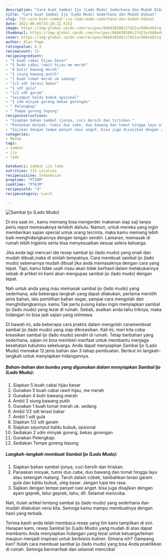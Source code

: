 ```yaml
---
description: "Cara buat Sambal Ijo (Lado Mudo) Sederhana dan Mudah Dibuat"
title: "Cara buat Sambal Ijo (Lado Mudo) Sederhana dan Mudah Dibuat"
slug: 735-cara-buat-sambal-ijo-lado-mudo-sederhana-dan-mudah-dibuat
date: 2021-06-05T15:26:22.615Z
image: https://img-global.cpcdn.com/recipes/0bb838588c27d21a/680x482cq70/sambal-ijo-lado-mudo-foto-resep-utama.jpg
thumbnail: https://img-global.cpcdn.com/recipes/0bb838588c27d21a/680x482cq70/sambal-ijo-lado-mudo-foto-resep-utama.jpg
cover: https://img-global.cpcdn.com/recipes/0bb838588c27d21a/680x482cq70/sambal-ijo-lado-mudo-foto-resep-utama.jpg
author: Alan Page
ratingvalue: 4.3
reviewcount: 15
recipeingredient:
- "5 buah cabai hijau besar"
- "5 buah cabai rawit hijau me merah"
- "4 butir bawang merah"
- "2 siung bawang putih"
- "1 buah tomat merah uk sedang"
- "1/2 sdt terasi bakar"
- "1 sdt gula"
- "1/2 sdt garam"
- "sejumput kaldu bubuk opsional"
- "2 sdm minyak goreng bekas gorengan"
- " Pelengkap"
- " Tempe goreng tepung"
recipeinstructions:
- "Siapkan bahan sambel ijonya, cuci bersih dan tiriskan."
- "Panaskan minyak, tumis duo cabe, duo bawang dan tomat hingga layu atau setengah matang. Taruh dalam cobek, tambahkan terasi garam gula dan kaldu bubuk, uleg kasar. Jangan lupa tes rasa."
- "Sajikan dengan tempe penyet nasi anget. bisa juga disajikan dengan ayam geprek, telur geprek, tahu, dll. Selamat mencoba."
categories:
- Resep
tags:
- sambal
- ijo
- lado

katakunci: sambal ijo lado 
nutrition: 215 calories
recipecuisine: Indonesian
preptime: "PT38M"
cooktime: "PT43M"
recipeyield: "4"
recipecategory: Lunch

---
```



![Sambal Ijo (Lado Mudo)](https://img-global.cpcdn.com/recipes/0bb838588c27d21a/680x482cq70/sambal-ijo-lado-mudo-foto-resep-utama.jpg)

Di era  saat ini , kamu memang bisa mengorder makanan siap saji tanpa perlu repot memasaknya terlebih dahulu. Namun, untuk mereka yang ingin memberikan sajian special untuk orang tercinta, maka kamu memang lebih baik menghidangkannya dengan tangan sendiri. Lantaran, memasak di rumah lebih higienis serta bisa menyesuaikan sesuai selera keluarga.

Jika anda lagi mencari ide resep sambal ijo (lado mudo) yang enak dan mudah dibuat,maka di sinilah tempatnya. Cara membuat sambal ijo (lado mudo)  sebenarnya mudah dibuat jika anda memasaknya dengan cara yang tepat. Tapi, kamu tidak usah risau akan tidak berhasil dalam melakukannya 
sebab di artikel ini kami akan mengupas sambal ijo (lado mudo) dengan tepat.  



Nah untuk anda yang mau memasak sambal ijo (lado mudo) yang sederhana, ada beberapa langkah yang dapat dilakukan, pertama memilih jenis bahan, lalu pemilihan bahan segar, sampai cara mengolah dan menghidangkannya. kamu Tak perlu pusing kalau ingin menyiapkan sambal ijo (lado mudo) yang lezat di rumah. Sebab, asalkan anda  tahu triknya, maka hidangan ini bisa jadi sajian yang istimewa.

Di bawah ini, ada beberapa cara praktis  dalam mengolah caramembuat sambal ijo (lado mudo) yang siap dikreasikan. Kali ini, mari kita coba kreasikan sambal ijo (lado mudo) sendiri di rumah. Tetap berbahan yang sederhana, sajian ini bisa memberi manfaat untuk membantu menjaga kesehatan tubuhmu sekeluarga. Anda dapat menyiapkan Sambal Ijo (Lado Mudo) memakai 12 jenis bahan dan 3 tahap pembuatan. Berikut ini langkah-langkah untuk menyiapkan hidangannya.

<!--inarticleads1-->

##### Bahan-bahan dan bumbu yang digunakan dalam menyiapkan Sambal Ijo (Lado Mudo):

1. Siapkan 5 buah cabai hijau besar
1. Gunakan 5 buah cabai rawit hijau, me merah
1. Gunakan 4 butir bawang merah
1. Ambil 2 siung bawang putih
1. Gunakan 1 buah tomat merah uk. sedang
1. Ambil 1/2 sdt terasi bakar
1. Ambil 1 sdt gula
1. Siapkan 1/2 sdt garam
1. Siapkan sejumput kaldu bubuk, opsional
1. Sediakan 2 sdm minyak goreng, bekas gorengan
1. Gunakan  Pelengkap:
1. Sediakan  Tempe goreng tepung




<!--inarticleads2-->

##### Langkah-langkah membuat Sambal Ijo (Lado Mudo):

1. Siapkan bahan sambel ijonya, cuci bersih dan tiriskan.
1. Panaskan minyak, tumis duo cabe, duo bawang dan tomat hingga layu atau setengah matang. Taruh dalam cobek, tambahkan terasi garam gula dan kaldu bubuk, uleg kasar. Jangan lupa tes rasa.
1. Sajikan dengan tempe penyet nasi anget. bisa juga disajikan dengan ayam geprek, telur geprek, tahu, dll. Selamat mencoba.




Nah, itulah artikel tentang  sambal ijo (lado mudo)  yang sederhana dan mudah dilakukan versi kita. Semoga kamu mampu membuatnya dengan hasil yang terbaik. 

Terima kasih anda telah membaca resep yang tim kami tampilkan di sini. Harapan kami, resep  Sambal Ijo (Lado Mudo) yang mudah di atas dapat membantu Anda menyiapkan hidangan yang lezat untuk keluarga/teman maupun menjadi inspirasi untuk berbisnis kuliner. Gimana nih? Gampang kan? Itulah cara membuat sambal ijo (lado mudo) yang bisa Anda praktikkan di rumah. Semoga bermanfaat dan selamat mencoba!

